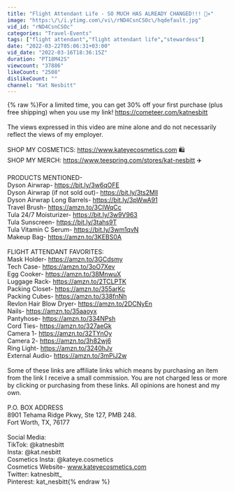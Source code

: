 ```yaml
---
title: "Flight Attendant Life - SO MUCH HAS ALREADY CHANGED!!! 🤯✈️"
image: "https:\/\/i.ytimg.com\/vi\/rND4CsnCSOc\/hqdefault.jpg"
vid_id: "rND4CsnCSOc"
categories: "Travel-Events"
tags: ["flight attendant","flight attendant life","stewardess"]
date: "2022-03-22T05:06:31+03:00"
vid_date: "2022-03-16T18:36:15Z"
duration: "PT18M42S"
viewcount: "37886"
likeCount: "2508"
dislikeCount: ""
channel: "Kat Nesbitt"
---
```

{% raw %}For a limited time, you can get 30% off your first purchase (plus free shipping) when you use my link! <a rel="nofollow" target="blank" href="https://cometeer.com/katnesbitt">https://cometeer.com/katnesbitt</a><br /><br />The views expressed in this video are mine alone and do not necessarily reflect the views of my employer.<br /><br />SHOP MY COSMETICS: <a rel="nofollow" target="blank" href="https://www.kateyecosmetics.com">https://www.kateyecosmetics.com</a> 🛍<br />SHOP MY MERCH: <a rel="nofollow" target="blank" href="https://www.teespring.com/stores/kat-nesbitt">https://www.teespring.com/stores/kat-nesbitt</a> ✈️ <br /><br />PRODUCTS MENTIONED-<br />Dyson Airwrap- <a rel="nofollow" target="blank" href="https://bit.ly/3w6qOFE">https://bit.ly/3w6qOFE</a><br />Dyson Airwrap (if not sold out)- <a rel="nofollow" target="blank" href="https://bit.ly/3ts2Mll">https://bit.ly/3ts2Mll</a><br />Dyson Airwrap Long Barrels- <a rel="nofollow" target="blank" href="https://bit.ly/3pWwA91">https://bit.ly/3pWwA91</a><br />Travel Brush- <a rel="nofollow" target="blank" href="https://amzn.to/3CIWqCc">https://amzn.to/3CIWqCc</a><br />Tula 24/7 Moisturizer- <a rel="nofollow" target="blank" href="https://bit.ly/3w9V963">https://bit.ly/3w9V963</a><br />Tula Sunscreen- <a rel="nofollow" target="blank" href="https://bit.ly/3tahs9T">https://bit.ly/3tahs9T</a><br />Tula Vitamin C Serum- <a rel="nofollow" target="blank" href="https://bit.ly/3wm1qvN">https://bit.ly/3wm1qvN</a><br />Makeup Bag- <a rel="nofollow" target="blank" href="https://amzn.to/3KEBS0A">https://amzn.to/3KEBS0A</a><br /><br />FLIGHT ATTENDANT FAVORITES:<br />Mask Holder- <a rel="nofollow" target="blank" href="https://amzn.to/3GCdsmy">https://amzn.to/3GCdsmy</a><br />Tech Case- <a rel="nofollow" target="blank" href="https://amzn.to/3oO7Xev">https://amzn.to/3oO7Xev</a><br />Egg Cooker- <a rel="nofollow" target="blank" href="https://amzn.to/38MnwuX">https://amzn.to/38MnwuX</a><br />Luggage Rack- <a rel="nofollow" target="blank" href="https://amzn.to/2TCLPTK">https://amzn.to/2TCLPTK</a><br />Packing Closet- <a rel="nofollow" target="blank" href="https://amzn.to/355arKc">https://amzn.to/355arKc</a><br />Packing Cubes- <a rel="nofollow" target="blank" href="https://amzn.to/338fnNh">https://amzn.to/338fnNh</a><br />Revlon Hair Blow Dryer- <a rel="nofollow" target="blank" href="https://amzn.to/2DCNyEn">https://amzn.to/2DCNyEn</a><br />Nails- <a rel="nofollow" target="blank" href="https://amzn.to/35aaoyx">https://amzn.to/35aaoyx</a><br />Pantyhose- <a rel="nofollow" target="blank" href="https://amzn.to/334NPsh">https://amzn.to/334NPsh</a><br />Cord Ties- <a rel="nofollow" target="blank" href="https://amzn.to/327aeGk">https://amzn.to/327aeGk</a><br />Camera 1- <a rel="nofollow" target="blank" href="https://amzn.to/32TYnOy">https://amzn.to/32TYnOy</a><br />Camera 2- <a rel="nofollow" target="blank" href="https://amzn.to/3h82wj6">https://amzn.to/3h82wj6</a><br />Ring Light- <a rel="nofollow" target="blank" href="https://amzn.to/3240hJv">https://amzn.to/3240hJv</a><br />External Audio- <a rel="nofollow" target="blank" href="https://amzn.to/3mPiJ2w">https://amzn.to/3mPiJ2w</a><br /><br />Some of these links are affiliate links which means by purchasing an item from the link I receive a small commission. You are not charged less or more by clicking or purchasing from these links. All opinions are honest and my own.<br /><br />P.O. BOX ADDRESS<br />8901 Tehama Ridge Pkwy, Ste 127, PMB 248. <br />Fort Worth, TX, 76177<br /><br />Social Media:<br />TikTok: @katnesbitt<br />Insta: @kat.nesbitt<br />Cosmetics Insta: @kateye.cosmetics<br />Cosmetics Website- www.kateyecosmetics.com<br />Twitter: katnesbitt_<br />Pinterest: kat_nesbitt{% endraw %}
